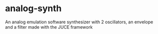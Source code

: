 # analog-synth
An analog emulation software synthesizer with 2 oscillators, an envelope and a filter made with the JUCE framework
